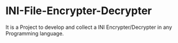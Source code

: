 # INI-File-Encrypter-Decrypter
It is a Project to develop and collect a INI Encrypter/Decrypter in any Programming language.
